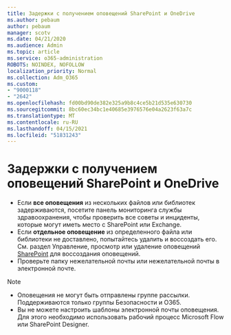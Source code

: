 ```yaml
---
title: Задержки с получением оповещений SharePoint и OneDrive
ms.author: pebaum
author: pebaum
manager: scotv
ms.date: 04/21/2020
ms.audience: Admin
ms.topic: article
ms.service: o365-administration
ROBOTS: NOINDEX, NOFOLLOW
localization_priority: Normal
ms.collection: Adm_O365
ms.custom:
- "9000118"
- "2642"
ms.openlocfilehash: fd00bd90de382e325a9b8c4ce5b21d535e630730
ms.sourcegitcommit: 8bc60ec34bc1e40685e3976576e04a2623f63a7c
ms.translationtype: MT
ms.contentlocale: ru-RU
ms.lasthandoff: 04/15/2021
ms.locfileid: "51831243"
---
```

# <a name="delays-in-receiving-sharepoint-and-onedrive-alerts"></a>Задержки с получением оповещений SharePoint и OneDrive

- Если **все оповещения** из нескольких файлов или библиотек [](https://portal.office.com/adminportal/home?ref=/servicehealth) задерживаются, посетите панель мониторинга службы здравоохранения, чтобы проверить все советы и инциденты, которые могут иметь место с SharePoint или Exchange.
- Если **отдельное оповещение** из определенного файла или библиотеки не доставлено, попытайтесь удалить и воссоздать его. См. раздел Управление, просмотр или удаление оповещений [SharePoint](https://support.microsoft.com/office/99dfb19c-9a90-4a8c-aba1-aa8c8afb0de2) для воссоздания оповещений.
- Проверьте папку нежелательной почты или нежелательной почты в электронной почте.

> [!NOTE]
> - Оповещения не могут быть отправлены группе рассылки. Поддерживаются только группы Безопасности и O365.
> - Вы не можете настроить шаблоны электронной почты оповещения. Для этого необходимо использовать рабочий процесс Microsoft Flow или SharePoint Designer.
